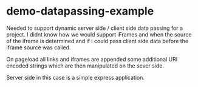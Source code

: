 # demo-datapassing-example

Needed to support dynamic server side / client side data passing for a project. I didnt know how we would support iFrames 
and when the source of the iframe is determined and if i could pass client side data before the iframe source
was called.

On pageload all links and iframes are appended some additional URI encoded strings which are then manipulated on the sever side.

Server side in this case is a simple express application.
